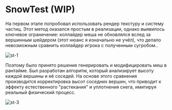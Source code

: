 # SnowTest (WIP)

На первом этапе попробовал использовать рендер текстуру и систему частиц. 
Этот метод оказался простым в реализации, однако выявилось ключевое ограничение: коллайдер меша не обновлялся вслед за вершинным шейдером (этот нюанс я изначально не учёл), что делало невозможным сравнить коллайдер игрока с полученным сугробом..

![st-1](https://github.com/user-attachments/assets/6c1fb841-50dd-4b67-a229-89f06dc808c1)

Поэтому было принято решение генерировать и модифицировать меш в рантайме. Был разработан алгоритм, который анализирует высоту каждой вершины и её соседей. 
На основе этого сравнения производится корректировка высот соседних вершин, что приводит к эффекту естественного "растекания" и уплотнения снега, имитируя реальный физический процесс.

![st-3](https://github.com/user-attachments/assets/28bd4ee8-0510-4b45-808b-4deeaa77509d)
